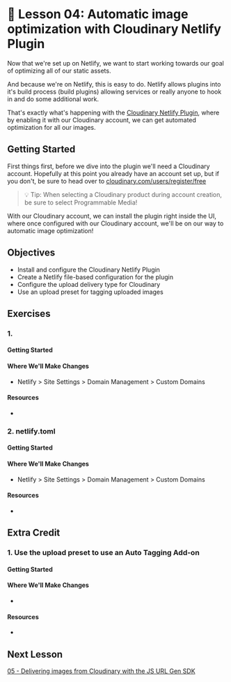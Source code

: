 # 📓 Lesson 04: Automatic image optimization with Cloudinary Netlify Plugin

Now that we're set up on Netlify, we want to start working towards our goal of optimizing all of our static assets.

And because we're on Netlify, this is easy to do. Netlify allows plugins into it's build process (build plugins) allowing services or really anyone to hook in and do some additional work.

That's exactly what's happening with the [Cloudinary Netlify Plugin](https://github.com/colbyfayock/netlify-plugin-cloudinary), where by enabling it with our Cloudinary account, we can get automated optimization for all our images.

## Getting Started

First things first, before we dive into the plugin we'll need a Cloudinary account. Hopefully at this point you already have an account set up, but if you don't, be sure to head over to [cloudinary.com/users/register/free](https://cloudinary.com/users/register/free)

> 💡 Tip: When selecting a Cloudinary product during account creation, be sure to select Programmable Media!

With our Cloudinary account, we can install the plugin right inside the UI, where once configured with our Cloudinary account, we'll be on our way to automatic image optimization!

## Objectives
* Install and configure the Cloudinary Netlify Plugin
* Create a Netlify file-based configuration for the plugin
* Configure the upload delivery type for Cloudinary
* Use an upload preset for tagging uploaded images

## Exercises

### 1.



#### Getting Started



#### Where We'll Make Changes
* Netlify > Site Settings > Domain Management > Custom Domains

#### Resources
* []()

### 2. netlify.toml



#### Getting Started



#### Where We'll Make Changes
* Netlify > Site Settings > Domain Management > Custom Domains

#### Resources
* []()


## Extra Credit

### 1. Use the upload preset to use an Auto Tagging Add-on



#### Getting Started



#### Where We'll Make Changes
*

#### Resources
* []()

## Next Lesson

[05 - Delivering images from Cloudinary with the JS URL Gen SDK](https://github.com/colbyfayock/media-ecommerce-workshop/blob/main/lessons/05%20-%20Delivering%20images%20from%20Cloudinary%20with%20the%20JS%20URL%20Gen%20SDK.md)